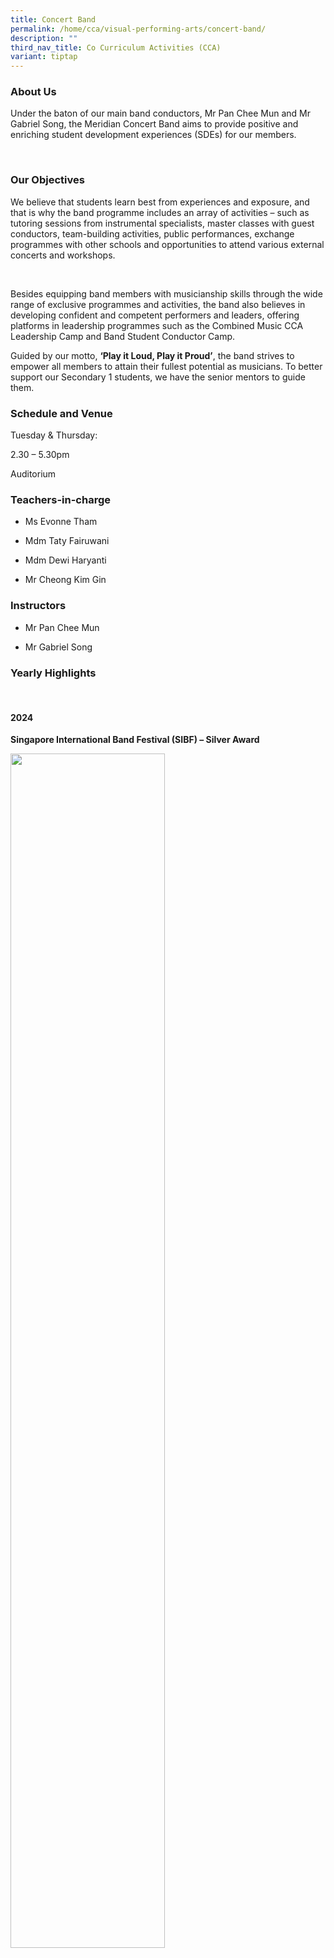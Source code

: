 ```yaml
---
title: Concert Band
permalink: /home/cca/visual-performing-arts/concert-band/
description: ""
third_nav_title: Co Curriculum Activities (CCA)
variant: tiptap
---
```

<h3>About Us</h3>
<p>Under the baton of our main band conductors, Mr Pan Chee Mun and Mr Gabriel
Song, the Meridian Concert Band aims to provide positive and enriching
student development experiences (SDEs) for our members.</p>
<p>&nbsp;</p>
<h3>Our Objectives</h3>
<p>We believe that students learn best from experiences and exposure, and
that is why the band programme includes an array of activities – such as
tutoring sessions from instrumental specialists, master classes with guest
conductors, team-building activities, public performances, exchange programmes
with other schools and opportunities to attend various external concerts
and workshops.</p>
<p>&nbsp;</p>
<p>Besides equipping band members with musicianship skills through the wide
range of exclusive programmes and activities, the band also believes in
developing confident and competent performers and leaders, offering platforms
in leadership programmes such as the Combined Music CCA Leadership Camp
and Band Student Conductor Camp.</p>
<p>Guided by our motto,&nbsp;<strong>‘Play it Loud, Play it Proud’</strong>,
the band strives to empower all members to attain their fullest potential
as musicians. To better support our Secondary 1 students, we have the senior
mentors to guide them.</p>
<h3>Schedule and Venue</h3>
<p>Tuesday &amp; Thursday:</p>
<p>2.30 – 5.30pm</p>
<p>Auditorium</p>
<h3>Teachers-in-charge</h3>
<ul data-tight="true" class="tight">
<li>
<p>Ms Evonne Tham</p>
</li>
<li>
<p>Mdm Taty Fairuwani</p>
</li>
<li>
<p>Mdm Dewi Haryanti</p>
</li>
<li>
<p>Mr Cheong Kim Gin</p>
</li>
</ul>
<h3>Instructors</h3>
<ul data-tight="true" class="tight">
<li>
<p>Mr Pan Chee Mun</p>
</li>
<li>
<p>Mr Gabriel Song</p>
</li>
</ul>
<p></p>
<h3>Yearly Highlights</h3>
<p>&nbsp;</p>
<h4>2024</h4>
<p><strong>Singapore International Band Festival (SIBF) – Silver Award</strong>
</p>
<p></p>
<div class="isomer-image-wrapper">
<img style="width: 70%;" height="auto" width="100%" alt="" src="/images/CCA/Concert Band/band1.png">
</div>
<p></p>
<div class="isomer-image-wrapper">
<img style="width: 70%;" height="auto" width="100%" alt="" src="/images/CCA/Concert Band/band2.png">
</div>
<p></p>
<div class="isomer-image-wrapper">
<img style="width: 70%;" height="auto" width="100%" alt="" src="/images/CCA/Concert Band/band3.png">
</div>
<p></p>
<p><strong>Hosted of Loyang View Secondary School for a Band Exchange</strong>
</p>
<div class="isomer-image-wrapper">
<img style="width: 70%;" height="auto" width="100%" alt="" src="/images/CCA/Concert Band/band4.png">
</div>
<p></p>
<div class="isomer-image-wrapper">
<img style="width: 70%;" height="auto" width="100%" alt="" src="/images/CCA/Concert Band/band5.png">
</div>
<ul data-tight="true" class="tight">
<li>
<p>Youth Arts Leaders Conference 2024</p>
</li>
<li>
<p>WBAS Youth Band Festival 2024 Open Call</p>
</li>
</ul>
<p>&nbsp;</p>
<h3>2023</h3>
<p><strong>Singapore Youth Festival Arts Presentation – Certificate of Accomplishment</strong>
</p>
<p></p>
<div class="isomer-image-wrapper">
<img style="width: 70%;" height="auto" width="100%" alt="" src="/images/CCA/Concert%20Band/concert_band_2023_01.jpg">
</div>
<p></p>
<p><strong>Band Exchanges to Yuying Secondary School and Presbyterian High School</strong>
</p>
<div class="isomer-image-wrapper">
<img style="width: 70%;" height="auto" width="100%" alt="" src="/images/CCA/Concert%20Band/concert_band_2023_02.jpg">
</div>
<p><strong>COMWORKS Open Rehearsal – Mentoring of Band members by the Singapore Wind Symphony</strong>
</p>
<div class="isomer-image-wrapper">
<img style="width: 70%;" height="auto" width="100%" alt="" src="/images/CCA/Concert%20Band/concert_band_2023_03.jpg">
</div>
<ul data-tight="true" class="tight">
<li>
<p>Youth Arts Leaders Conference 2023</p>
</li>
<li>
<p>WBAS Youth Band Festival 2023 Open Call</p>
</li>
</ul>
<p></p>
<h4>2022</h4>
<p><strong>Singapore International Band Festival (SIBF) – Bronze Award</strong>
</p>
<div class="isomer-image-wrapper">
<img style="width: 70%;" height="auto" width="100%" alt="" src="/images/CCA/Concert Band/band6.png">
</div>
<p></p>
<p><strong>Band and Choir Performance</strong>
</p>
<div class="isomer-image-wrapper">
<img style="width: 70%;" height="auto" width="100%" alt="" src="/images/CCA/Concert Band/band7.png">
</div>
<ul data-tight="true" class="tight">
<li>
<p>Youth Arts Leaders Conference 2022</p>
</li>
<li>
<p>WBAS Youth Band Festival 2022 Open Call</p>
</li>
</ul>
<h3><strong>Our CCA Experience</strong></h3>
<p>&nbsp;</p>
<p>Band has been a huge part of my journey in growth and leadership. Band
offered me discipline and growth through my countless music practises.
There were times when I felt challenged, but it just all adds to the flavours
of going to band. In band we were given generous amounts of opportunities
to indulge in music performances and musical workshops, like listening
to various ochestra performances live or participating in the youth arts
leaders conference that had definitely built my character as a whole. I
feel a sense of growth and meaning in my experience in Band!</p>
<p><strong><em>Brian Yu Zhao Zhi</em></strong>
</p>
<p>&nbsp;</p>
<p>Band has been one of those things I’ve especially look forward to after
a long day of classes at school. It has given me mediums to express myself
through music, and wonderful various opportunities such as the Singapore
Youth Festival, Singapore International Band Festival, Festival Winds and
has even inspired me to play in external community bands!</p>
<p><strong><em>&nbsp;Cruz Ethan Rod</em></strong>
</p>
<p></p>